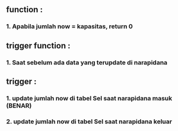 ## function : 
### 1. Apabila jumlah now = kapasitas, return 0 
## trigger function : 
### 1. Saat sebelum ada data yang terupdate di narapidana 

## trigger : 
### 1. update jumlah now di tabel Sel saat narapidana masuk (BENAR)
### 2. update jumlah now di tabel Sel saat narapidana keluar
